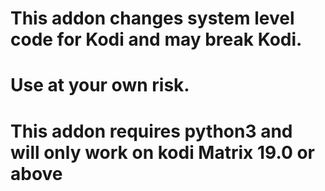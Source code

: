 # This addon changes system level code for Kodi and may break Kodi.
# Use at your own risk.
# This addon requires python3 and will only work on kodi Matrix 19.0 or above